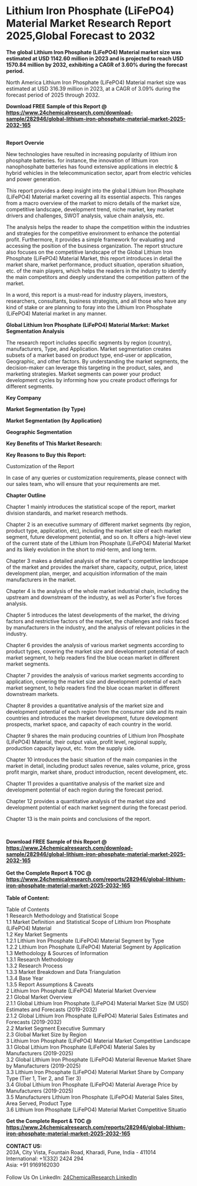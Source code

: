 <h1>Lithium Iron Phosphate (LiFePO4) Material Market Research Report 2025,Global Forecast to 2032</h1><p><strong>The global Lithium Iron Phosphate (LiFePO4) Material market size was estimated at USD 1142.60 million in 2023 and is projected to reach USD 1570.84 million by 2032, exhibiting a CAGR of 3.60% during the forecast period.</strong></p><p>
</p><p>
North America Lithium Iron Phosphate (LiFePO4) Material market size was estimated at USD 316.39 million in 2023, at a CAGR of 3.09% during the forecast period of 2025 through 2032.</p><div><b>Download FREE Sample of this Report @ 
            <a href="https://www.24chemicalresearch.com/download-sample/282946/global-lithium-iron-phosphate-material-market-2025-2032-165">
            https://www.24chemicalresearch.com/download-sample/282946/global-lithium-iron-phosphate-material-market-2025-2032-165</a></b></div><br><p>
</p><p><strong>Report Overvie</strong></p><p>
</p><p>New technologies have resulted in increasing popularity of lithium iron phosphate batteries. for instance, the innovation of lithium iron nanophosphate batteries has found extensive applications in electric &amp; hybrid vehicles in the telecommunication sector, apart from electric vehicles and power generation.</p><p>
</p><p>This report provides a deep insight into the global Lithium Iron Phosphate (LiFePO4) Material market covering all its essential aspects. This ranges from a macro overview of the market to micro details of the market size, competitive landscape, development trend, niche market, key market drivers and challenges, SWOT analysis, value chain analysis, etc.</p><p>
</p><p>The analysis helps the reader to shape the competition within the industries and strategies for the competitive environment to enhance the potential profit. Furthermore, it provides a simple framework for evaluating and accessing the position of the business organization. The report structure also focuses on the competitive landscape of the Global Lithium Iron Phosphate (LiFePO4) Material Market, this report introduces in detail the market share, market performance, product situation, operation situation, etc. of the main players, which helps the readers in the industry to identify the main competitors and deeply understand the competition pattern of the market.</p><p>
In a word, this report is a must-read for industry players, investors, researchers, consultants, business strategists, and all those who have any kind of stake or are planning to foray into the Lithium Iron Phosphate (LiFePO4) Material market in any manner.</p><p>
</p><p><strong>Global Lithium Iron Phosphate (LiFePO4) Material Market: Market Segmentation Analysis</strong></p><p>
</p><p>The research report includes specific segments by region (country), manufacturers, Type, and Application. Market segmentation creates subsets of a market based on product type, end-user or application, Geographic, and other factors. By understanding the market segments, the decision-maker can leverage this targeting in the product, sales, and marketing strategies. Market segments can power your product development cycles by informing how you create product offerings for different segments.</p><p>
</p><p><strong>Key Company</strong></p><p>
</p><p>
</p><p><strong>Market Segmentation (by Type)</strong></p><p>
</p><p>
</p><p><strong>Market Segmentation (by Application)</strong></p><p>
</p><p>
</p><p><strong>Geographic Segmentation</strong></p><p>
</p><p>
</p><p><strong>Key Benefits of This Market Research:</strong></p><p>
</p><p>
</p><p><strong>Key Reasons to Buy this Report:</strong></p><p>
</p><p>
</p><p>Customization of the Report</p><p>
In case of any queries or customization requirements, please connect with our sales team, who will ensure that your requirements are met.</p><p>
</p><p><strong>Chapter Outline</strong></p><p>
</p><p>Chapter 1 mainly introduces the statistical scope of the report, market division standards, and market research methods.</p><p>
Chapter 2 is an executive summary of different market segments (by region, product type, application, etc), including the market size of each market segment, future development potential, and so on. It offers a high-level view of the current state of the Lithium Iron Phosphate (LiFePO4) Material Market and its likely evolution in the short to mid-term, and long term.</p><p>
Chapter 3 makes a detailed analysis of the market's competitive landscape of the market and provides the market share, capacity, output, price, latest development plan, merger, and acquisition information of the main manufacturers in the market.</p><p>
Chapter 4 is the analysis of the whole market industrial chain, including the upstream and downstream of the industry, as well as Porter's five forces analysis.</p><p>
Chapter 5 introduces the latest developments of the market, the driving factors and restrictive factors of the market, the challenges and risks faced by manufacturers in the industry, and the analysis of relevant policies in the industry.</p><p>
Chapter 6 provides the analysis of various market segments according to product types, covering the market size and development potential of each market segment, to help readers find the blue ocean market in different market segments.</p><p>
Chapter 7 provides the analysis of various market segments according to application, covering the market size and development potential of each market segment, to help readers find the blue ocean market in different downstream markets.</p><p>
Chapter 8 provides a quantitative analysis of the market size and development potential of each region from the consumer side and its main countries and introduces the market development, future development prospects, market space, and capacity of each country in the world.</p><p>
Chapter 9 shares the main producing countries of Lithium Iron Phosphate (LiFePO4) Material, their output value, profit level, regional supply, production capacity layout, etc. from the supply side.</p><p>
Chapter 10 introduces the basic situation of the main companies in the market in detail, including product sales revenue, sales volume, price, gross profit margin, market share, product introduction, recent development, etc.</p><p>
Chapter 11 provides a quantitative analysis of the market size and development potential of each region during the forecast period.</p><p>
Chapter 12 provides a quantitative analysis of the market size and development potential of each market segment during the forecast period.</p><p>
Chapter 13 is the main points and conclusions of the report.</p><p>
 </p><div><b>Download FREE Sample of this Report @ 
            <a href="https://www.24chemicalresearch.com/download-sample/282946/global-lithium-iron-phosphate-material-market-2025-2032-165">
            https://www.24chemicalresearch.com/download-sample/282946/global-lithium-iron-phosphate-material-market-2025-2032-165</a></b></div><br><div><b>Get the Complete Report & TOC @ 
            <a href="https://www.24chemicalresearch.com/reports/282946/global-lithium-iron-phosphate-material-market-2025-2032-165">
            https://www.24chemicalresearch.com/reports/282946/global-lithium-iron-phosphate-material-market-2025-2032-165</a></b></div><br>
            <b>Table of Content:</b><p>Table of Contents<br />
1 Research Methodology and Statistical Scope<br />
1.1 Market Definition and Statistical Scope of Lithium Iron Phosphate (LiFePO4) Material<br />
1.2 Key Market Segments<br />
1.2.1 Lithium Iron Phosphate (LiFePO4) Material Segment by Type<br />
1.2.2 Lithium Iron Phosphate (LiFePO4) Material Segment by Application<br />
1.3 Methodology & Sources of Information<br />
1.3.1 Research Methodology<br />
1.3.2 Research Process<br />
1.3.3 Market Breakdown and Data Triangulation<br />
1.3.4 Base Year<br />
1.3.5 Report Assumptions & Caveats<br />
2 Lithium Iron Phosphate (LiFePO4) Material Market Overview<br />
2.1 Global Market Overview<br />
2.1.1 Global Lithium Iron Phosphate (LiFePO4) Material Market Size (M USD) Estimates and Forecasts (2019-2032)<br />
2.1.2 Global Lithium Iron Phosphate (LiFePO4) Material Sales Estimates and Forecasts (2019-2032)<br />
2.2 Market Segment Executive Summary<br />
2.3 Global Market Size by Region<br />
3 Lithium Iron Phosphate (LiFePO4) Material Market Competitive Landscape<br />
3.1 Global Lithium Iron Phosphate (LiFePO4) Material Sales by Manufacturers (2019-2025)<br />
3.2 Global Lithium Iron Phosphate (LiFePO4) Material Revenue Market Share by Manufacturers (2019-2025)<br />
3.3 Lithium Iron Phosphate (LiFePO4) Material Market Share by Company Type (Tier 1, Tier 2, and Tier 3)<br />
3.4 Global Lithium Iron Phosphate (LiFePO4) Material Average Price by Manufacturers (2019-2025)<br />
3.5 Manufacturers Lithium Iron Phosphate (LiFePO4) Material Sales Sites, Area Served, Product Type<br />
3.6 Lithium Iron Phosphate (LiFePO4) Material Market Competitive Situatio</p><div><b>Get the Complete Report & TOC @ 
            <a href="https://www.24chemicalresearch.com/reports/282946/global-lithium-iron-phosphate-material-market-2025-2032-165">
            https://www.24chemicalresearch.com/reports/282946/global-lithium-iron-phosphate-material-market-2025-2032-165</a></b></div><br><b>CONTACT US:</b><br>
            203A, City Vista, Fountain Road, Kharadi, Pune, India - 411014<br>
            International: +1(332) 2424 294<br>
            Asia: +91 9169162030 <br><br>
            Follow Us On LinkedIn: <a href="https://www.linkedin.com/company/24chemicalresearch/">24ChemicalResearch LinkedIn</a>